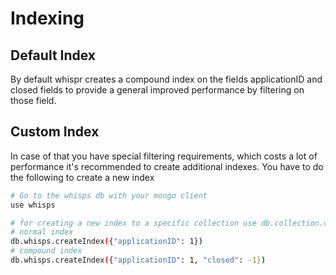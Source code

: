 # Indexing

## Default Index

By default whispr creates a compound index on the fields applicationID and closed fields to provide a general improved performance by filtering on those field.

## Custom Index

In case of that you have special filtering requirements, which costs a lot of performance it's recommended to create additional indexes.
You have to do the following to create a new index

```bash
# Go to the whisps db with your mongo client
use whisps

# for creating a new index to a specific collection use db.collection.createIndex( <key and index type specification>, <options> )
# normal index
db.whisps.createIndex({"applicationID": 1})
# compound index
db.whisps.createIndex({"applicationID": 1, "closed": -1})

```
